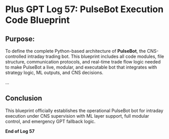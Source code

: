 # Plus GPT Log 57: PulseBot Execution Code Blueprint

## Purpose:
To define the complete Python-based architecture of **PulseBot**, the CNS-controlled intraday trading bot. This blueprint includes all code modules, file structure, communication protocols, and real-time trade flow logic needed to make PulseBot a live, modular, and executable bot that integrates with strategy logic, ML outputs, and CNS decisions.

...

## Conclusion
This blueprint officially establishes the operational PulseBot bot for intraday execution under CNS supervision with ML layer support, full modular control, and emergency GPT fallback logic.

**End of Log 57**